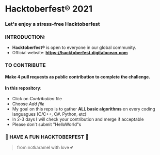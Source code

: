 # Hacktoberfest® 2021
### Let's enjoy a stress-free Hacktoberfest

### **INTRODUCTION:**
- **Hacktoberfest®** is open to everyone in our global community. 
- Official website: **https://hacktoberfest.digitalocean.com**

### **TO CONTRIBUTE**
#### Make 4 pull requests as public contribution to complete the challenge.
#### In this repository:
- Click on _Contribution_ file
- Choose _Add file_
- My goal on this repo is to gather **ALL basic algorithms** on every coding languagues (C/C++, C#. Python, etc)
- In 2-3 days I will check your contribution and merge if acceptable
- Please don't submit "HelloWorld"s

### 🎉 HAVE A FUN HACKTOBERFEST 🎉
> from notkaramel with love 💕

